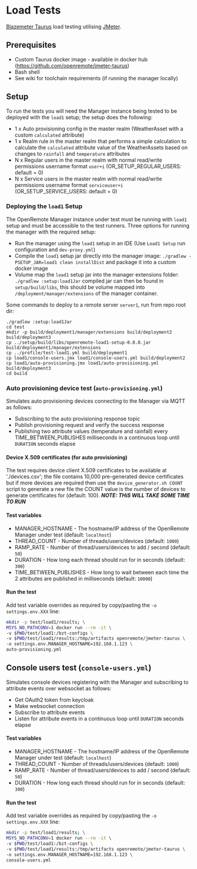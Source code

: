 # Load Tests
[Blazemeter Taurus](https://gettaurus.org/) load testing utilising [JMeter](https://jmeter.apache.org/).

## Prerequisites
* Custom Taurus docker image - available in docker hub (https://github.com/openremote/jmeter-taurus)
* Bash shell
* See wiki for toolchain requirements (if running the manager locally)

## Setup
To run the tests you will need the Manager instance being tested to be deployed with the
`load1` setup; the setup does the following:
* 1 x Auto provisioning config in the master realm (WeatherAsset with a custom `calculated` attribute)
* 1 x Realm rule in the master realm that performs a simple calculation to calculate the `calculated` attribute value of
  the WeatherAssets based on changes to `rainfall` and `temperature` attributes
* N x Regular users in the master realm with normal read/write permissions username format `user+i` (OR_SETUP_REGULAR_USERS: default = 0)
* N x Service users in the master realm with normal read/write permissions username format `serviceuser+i` (OR_SETUP_SERVICE_USERS: default = 0)



### Deploying the `load1` Setup
The OpenRemote Manager instance under test must be running with `load1` setup and must be accessible
to the test runners. Three options for running the manager with the required setup:

* Run the manager using the `load1` setup in an IDE (Use `Load1 Setup` run configuration and `dev-proxy.yml`)
* Compile the `load1` setup jar directly into the manager image: `./gradlew -PSETUP_JAR=load1 clean installDist`
and package it into a custom docker image 
* Volume map the `load1` setup jar into the manager extensions folder: `./gradlew :setup:load1Jar` compiled
jar can then be found in `setup/build/libs`, this should be volume mapped into `/deployment/manager/extensions` of the 
manager container.

Some commands to deploy to a remote server `server1`, run from repo root dir:
```shell
./gradlew :setup:load1Jar
cd test
mkdir -p build/deployment1/manager/extensions build/deployment2 build/deployment3
cp ../setup/build/libs/openremote-load1-setup-0.0.0.jar build/deployment1/manager/extensions
cp ../profile/test-load1.yml build/deployment1
cp load1/console-users.jmx load1/console-users.yml build/deployment2
cp load1/auto-provisioning.jmx load1/auto-provisioning.yml build/deployment3
cd build
```

### Auto provisioning device test (`auto-provisioning.yml`)
Simulates auto provisioning devices connecting to the Manager via MQTT as follows:

* Subscribing to the auto provisioning response topic
* Publish provisioning request and verify the success response
* Publishing two attribute values (temperature and rainfall) every TIME_BETWEEN_PUBLISHES milliseconds in a continuous loop until
`DURATION` seconds elapse

#### Device X.509 certificates (for auto provisioning)
The test requires device client X.509 certificates to be available at './devices.csv'; the file
contains 10,000 pre-generated device certificates but if more devices are required then use the `device_generator.sh COUNT`
script to generate a new file the COUNT value is the number of devices to generate certificates for (default: 100).
***NOTE: THiS WILL TAKE SOME TIME TO RUN***

#### Test variables
* MANAGER_HOSTNAME - The hostname/IP address of the OpenRemote Manager under test (default: `localhost`)
* THREAD_COUNT - Number of threads/users/devices (default: `1000`)
* RAMP_RATE - Number of thread/users/devices to add / second (default: `50`)
* DURATION - How long each thread should run for in seconds (default: `300`)
* TIME_BETWEEN_PUBLISHES - How long to wait between each time the 2 attributes are published in milliseconds (default: `10000`)

#### Run the test
Add test variable overrides as required by copy/pasting the `-o settings.env.XXX` line:
```bash
mkdir -p test/load1/results; \
MSYS_NO_PATHCONV=1 docker run --rm -it \
-v $PWD/test/load1:/bzt-configs \
-v $PWD/test/load1/results:/tmp/artifacts openremote/jmeter-taurus \
-o settings.env.MANAGER_HOSTNAME=192.168.1.123 \
auto-provisioning.yml
```



## Console users test (`console-users.yml`)
Simulates console devices registering with the Manager and subscribing to attribute events over websocket as follows:

* Get OAuth2 token from keycloak
* Make websocket connection
* Subscribe to attribute events
* Listen for attribute events in a continuous loop until `DURATION` seconds elapse


#### Test variables
* MANAGER_HOSTNAME - The hostname/IP address of the OpenRemote Manager under test (default: `localhost`)
* THREAD_COUNT - Number of threads/users/devices (default: `1000`)
* RAMP_RATE - Number of thread/users/devices to add / second (default: `50`)
* DURATION - How long each thread should run for in seconds (default: `300`)

#### Run the test
Add test variable overrides as required by copy/pasting the `-o settings.env.XXX` line:
```bash
mkdir -p test/load1/results; \
MSYS_NO_PATHCONV=1 docker run --rm -it \
-v $PWD/test/load1:/bzt-configs \
-v $PWD/test/load1/results:/tmp/artifacts openremote/jmeter-taurus \
-o settings.env.MANAGER_HOSTNAME=192.168.1.123 \
console-users.yml
```
